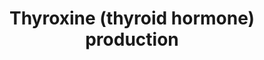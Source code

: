 ---
annotations:
- id: PW:0000501
  parent: signaling pathway
  type: Pathway Ontology
  value: thyroid hormone signaling pathway
- id: PW:0000501
  parent: signaling pathway
  type: Pathway Ontology
  value: thyroid hormone signaling pathway
- id: DOID:50
  type: Disease Ontology
  value: thyroid gland disease
- id: DOID:50
  type: Disease Ontology
  value: thyroid gland disease
authors:
- Andra
- Evelo
- Mkutmon
- Lribeiro
- MaintBot
- AlexanderPico
- Egonw
- Eweitz
- CMalyar
- Sikeda
citedin: ''
communities:
- Micronutrients
description: Thyroxine hormone is produced in the thyroid gland from tyrosine and
  iodine. Thyrotropin-releasing hormone (TRH) is produced by the hypothalamus. It
  stimulates the production of thyroid-stimulating hormone (TSH) in the anterior pituitary
  gland, which affects the thyroid-stimulating hormone receptor (TSHR). Iodine is
  captured by a hydrogen peroxide trap procuced by thyroid peroxidase and added to
  the 3' and 5' postitions of tyrosine. This can either be free tyrosine or a tyrosine
  residue in thyroglobuline. After the multiple iodination steps this produces T3
  and T4.  The production of the thyroid hormones thyroxine (T4),tri-iodothyronine
  (T3) and reverse T3 (rT3) is dependent on the organification of iodine into thyroglobulin
  (Tg), the major protein product of the thyroid (2). This involves thyroid peroxidase
  catalyzed iodination of tyrosine residues in Tg to form mono- and di-iodotyrosines
  and their subsequent crosslinking to form the iodothyronines T3 and T4.  Iodine
  131 is an important radioactive fallout product. It was released in the atmosphere
  after nuclear tests and after nuclear incidents like at Tchernobyl and Fukushima.
  Since the iodine is concentrated in the thyroid glant as a substrate for the process
  described here non-radioactive iodine 127 is given as competitor to people exposed.
last-edited: 2025-07-01
ndex: 72f405f2-8b63-11eb-9e72-0ac135e8bacf
organisms:
- Homo sapiens
redirect_from:
- /index.php/Pathway:WP1981
- /instance/WP1981
- /instance/WP1981_r139706
revision: r139706
schema-jsonld:
- '@context': https://schema.org/
  '@id': https://wikipathways.github.io/pathways/WP1981.html
  '@type': Dataset
  creator:
    '@type': Organization
    name: WikiPathways
  description: Thyroxine hormone is produced in the thyroid gland from tyrosine and
    iodine. Thyrotropin-releasing hormone (TRH) is produced by the hypothalamus. It
    stimulates the production of thyroid-stimulating hormone (TSH) in the anterior
    pituitary gland, which affects the thyroid-stimulating hormone receptor (TSHR).
    Iodine is captured by a hydrogen peroxide trap procuced by thyroid peroxidase
    and added to the 3' and 5' postitions of tyrosine. This can either be free tyrosine
    or a tyrosine residue in thyroglobuline. After the multiple iodination steps this
    produces T3 and T4.  The production of the thyroid hormones thyroxine (T4),tri-iodothyronine
    (T3) and reverse T3 (rT3) is dependent on the organification of iodine into thyroglobulin
    (Tg), the major protein product of the thyroid (2). This involves thyroid peroxidase
    catalyzed iodination of tyrosine residues in Tg to form mono- and di-iodotyrosines
    and their subsequent crosslinking to form the iodothyronines T3 and T4.  Iodine
    131 is an important radioactive fallout product. It was released in the atmosphere
    after nuclear tests and after nuclear incidents like at Tchernobyl and Fukushima.
    Since the iodine is concentrated in the thyroid glant as a substrate for the process
    described here non-radioactive iodine 127 is given as competitor to people exposed.
  keywords:
  - 127 Iodide
  - 131 Iodide
  - ADCY1
  - ANO1
  - ATP
  - CLC5
  - 'CREB1 '
  - Ca2+
  - DAG
  - DUOX1
  - DUOX2
  - 'ELK1 '
  - 'ERK1 '
  - 'ERK2 '
  - H202
  - Ins(1,4,5)P3
  - L-Tyrosine
  - MAP2K1
  - MAP2K2
  - NF-KB
  - 'PLC '
  - 'PRKAA1 '
  - 'PRKAAK2 '
  - 'PRKCA '
  - 'PtdIns(4,5)P2 '
  - RAF1
  - 'RAP1A '
  - 'RAP1B '
  - SLC26A6
  - SLC5A5
  - TRH
  - TSH
  - TSHR
  - Thyroidperoxidase
  - Thyroxine (T4)
  - Thyruglobulin (Tg)
  - Triiodothyronine (T3)
  - cAMP
  license: CC0
  name: Thyroxine (thyroid hormone) production
seo: CreativeWork
title: Thyroxine (thyroid hormone) production
wpid: WP1981
---